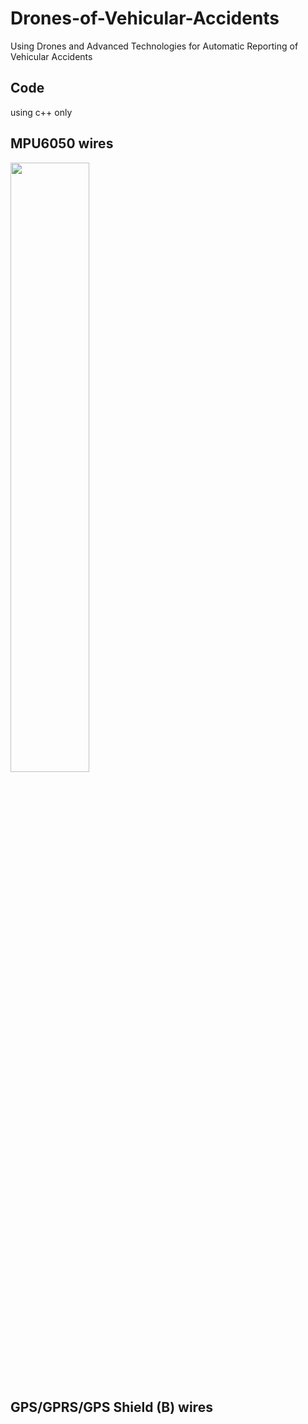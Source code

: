 # Drones-of-Vehicular-Accidents
Using Drones and Advanced Technologies for Automatic Reporting of Vehicular Accidents

## Code 
using c++ only

## MPU6050 wires 
<img width='50%' src='https://i.imgur.com/ZO4NPXI.jpg'/>

## GPS/GPRS/GPS Shield (B) wires
